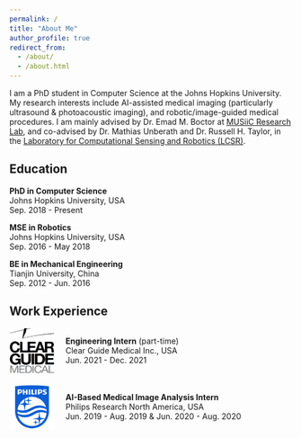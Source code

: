 ```yaml
---
permalink: /
title: "About Me"
author_profile: true
redirect_from: 
  - /about/
  - /about.html
---
```


I am a PhD student in Computer Science at the Johns Hopkins University. My research interests include AI-assisted medical imaging (particularly ultrasound & photoacoustic imaging), and robotic/image-guided medical procedures. I am mainly advised by Dr. Emad M. Boctor at [MUSiiC Research Lab](https://musiic.lcsr.jhu.edu/), and co-advised by Dr. Mathias Unberath and Dr. Russell H. Taylor, in the [Laboratory for Computational Sensing and Robotics (LCSR)](https://lcsr.jhu.edu/). 

## Education

<!-- <div style="display: flex; align-items: center; margin-bottom: 20px;">
  <img src="/images/jhu_logo.jpg" alt="Johns Hopkins University Logo" style="max-width: 80px; margin-right: 20px;">
  <div>
    <b>PhD in Computer Science</b><br>
    Johns Hopkins University, USA<br>
    Sep. 2018 - Present
  </div>
</div>

<div style="display: flex; align-items: center; margin-bottom: 20px;">
  <img src="/images/jhu_logo.jpg" alt="Johns Hopkins University Logo" style="max-width: 80px; margin-right: 20px;">
  <div>
    <b>MSE in Robotics</b><br>
    Johns Hopkins University, USA<br>
    Sep. 2016 - May 2018
  </div>
</div>

<div style="display: flex; align-items: center; margin-bottom: 20px;">
  <img src="/images/TJU_logo.png" alt="Tianjin University Logo" style="max-width: 80px; margin-right: 20px;">
  <div>
    <font size="3">
    <b>BE in Mechanical Engineering</b><br>
    Tianjin University, China<br>
    Sep. 2012 - Jun. 2016
    </font>
  </div>
</div> -->

**PhD in Computer Science**\
Johns Hopkins University, USA\
Sep. 2018 - Present

**MSE in Robotics**\
Johns Hopkins University, USA\
Sep. 2016 - May 2018

**BE in Mechanical Engineering**\
Tianjin University, China   
Sep. 2012 - Jun. 2016

## Work Experience

<div style="display: flex; align-items: center; margin-bottom: 20px;">
  <img src="/images/cgm_logo.png" alt="CGM Logo" style="max-width: 80px; margin-right: 20px;">
  <div>
    <b>Engineering Intern</b> (part-time)<br>
    Clear Guide Medical Inc., USA<br>
    Jun. 2021 - Dec. 2021
  </div>
</div>

<div style="display: flex; align-items: center; margin-bottom: 20px;">
  <img src="/images/philips_logo.png" alt="Philips Logo" style="max-width: 80px; margin-right: 20px;">
  <div>
    <b>AI-Based Medical Image Analysis Intern</b><br>
    Philips Research North America, USA<br>
    Jun. 2019 - Aug. 2019 & Jun. 2020 - Aug. 2020
  </div>
</div>

<!-- <div style="display: flex; align-items: center; margin-bottom: 20px;">
  <img src="/images/TJU_logo.png" alt="Tianjin University Logo" style="max-width: 80px; margin-right: 20px;">
  <div>
    <font size="3">
    <b>BE in Mechanical Engineering</b><br>
    Tianjin University, China<br>
    Sep. 2012 - Jun. 2016
    </font>
  </div>
</div> -->